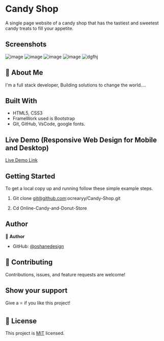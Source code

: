 # Candy Shop

A single page website of a candy shop that has the tastiest and sweetest candy treats to fill your appetite.

## Screenshots

![image](https://user-images.githubusercontent.com/40554384/151538618-2a0126da-6e02-4bba-8d95-26cb8705c914.png)
![image](https://user-images.githubusercontent.com/40554384/151539127-dd4b86c8-ff68-4ebf-921e-5e142d84e523.png)
![image](https://user-images.githubusercontent.com/40554384/151539256-20b0c327-be45-405f-ab89-d500ae27a98f.png)
![image](https://user-images.githubusercontent.com/40554384/151539354-52376d13-dd6e-409f-a265-84eadd85f748.png)
![dgfhj](https://user-images.githubusercontent.com/40554384/181591449-db821cc7-9afe-4a32-bd6d-339fe38a6e4c.JPG)


## 🚀 About Me
I'm a full stack developer, Building solutions to change the world....


## Built With

- HTML5, CSS3
- FrameWork used is Bootstrap
- Git, GitHub, VsCode, google fonts.

## Live Demo (Responsive Web Design for Mobile and Desktop)

[Live Demo Link](candy-shop.42web.io/)


## Getting Started

To get a local copy up and running follow these simple example steps.

1. Git clone git@github.com:ocrearyy/Candy-Shop.git 

2. Cd Online-Candy-and-Donut-Store


## Author

👤 **Author**

- GitHub: [@oshanedesign](https://github.com/ocrearyy)


## 🤝 Contributing

Contributions, issues, and feature requests are welcome!


## Show your support

Give a ⭐️ if you like this project!


## 📝 License

This project is [MIT](./MIT.md) licensed.



